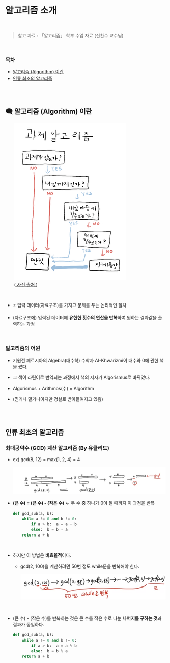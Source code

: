 # 알고리즘 소개

<br/>

> 참고 자료 : 「알고리즘」 학부 수업 자료 (신찬수 교수님)

<br/>

### 목차

- <a href="https://github.com/SangYoonLee1231/TIL/blob/main/Algorithm/algorithm_introduction.md#-%EC%95%8C%EA%B3%A0%EB%A6%AC%EC%A6%98-algorithm-%EC%9D%B4%EB%9E%80">알고리즘 (Algorithm) 이란</a>
- <a href="https://github.com/SangYoonLee1231/TIL/blob/main/Algorithm/algorithm_introduction.md#%EC%9D%B8%EB%A5%98-%EC%B5%9C%EC%B4%88%EC%9D%98-%EC%95%8C%EA%B3%A0%EB%A6%AC%EC%A6%98">인류 최초의 알고리즘</a>

<br/><br/>

## 🗨 알고리즘 (Algorithm) 이란

&nbsp;&nbsp;&nbsp;&nbsp;&nbsp;&nbsp; <img src="img/대학생_과제_알고리즘.png"/>
<br/>
&nbsp;&nbsp;&nbsp;&nbsp;&nbsp;&nbsp; (<a href="https://m.blog.naver.com/PostView.naver?isHttpsRedirect=true&blogId=dydrogud22&logNo=221368334994"> 사진 출처 </a> )

<br/>

- ⭐️ 입력 데이터(자료구조)를 가지고 문제를 푸는 논리적인 절차

- (자료구조에) 입력된 데이터에 <strong>유한한 횟수의 연산을 반복</strong>하여 원하는 결과값을 출력하는 과정

<br/>

### 알고리즘의 어원

- 기원전 페르시아의 Algebra(대수학) 수학자 Al-Khwarizmi이 대수와 0에 관한 책을 썼다.

- 그 책이 라틴어로 변역되는 과정에서 책의 저자가 Algorismus로 바뀌었다.

- Algorismus + Arithmos(수) = Algorithm

- (믿거나 말거나이지만 정설로 받아들여지고 있음)

<br/><br/>

## 인류 최초의 알고리즘

### 최대공약수 (GCD) 계산 알고리즘 (By 유클리드)

- ex) gcd(8, 12) = max(1, 2, 4) = 4

  <img src="img/algorithm_introduction1.png" width="700">

- <strong>(큰 수) = (큰 수) - (작은 수)</strong> ← 두 수 중 하나가 0이 될 때까지 이 과정을 반복

  ```python
  def gcd_sub(a, b):
      while a != 0 and b != 0:
          if a > b:  a = a - b
          else:  b = b - a
      return a + b
  ```

<br/>

- 하지만 이 방법은 <strong>비효율적</strong>이다.

  - gcd(2, 100)을 계산하려면 50번 정도 while문을 반복해야 한다.

    <img src="img/algorithm_introduction2.png" width="550">

<br/>

- (큰 수) - (작은 수)를 반복하는 것은 큰 수를 작은 수로 나눈 <strong>나머지를 구하는 것</strong>과 결과가 동일하다.

  ```python
  def gcd_sub(a, b):
      while a != 0 and b != 0:
          if a > b:  a = a % b
          else:  b = b % a
      return a + b
  ```
